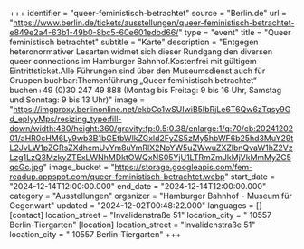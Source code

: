 +++
identifier = "queer-feministisch-betrachtet"
source = "Berlin.de"
url = "https://www.berlin.de/tickets/ausstellungen/queer-feministisch-betrachtet-e849e2a4-63b1-49b0-8bc5-60e601edbd66/"
type = "event"
title = "Queer feministisch betrachtet"
subtitle = "Karte"
description = "Entgegen heteronormativer Lesarten widmet sich dieser Rundgang den diversen queer connections im Hamburger Bahnhof.Kostenfrei mit gültigem Eintrittsticket.Alle Führungen sind über den Museumsdienst auch für Gruppen buchbar:Themenführung „Queer feministisch betrachtet“ buchen+49 (0)30 247 49 888 (Montag bis Freitag: 9 bis 16 Uhr, Samstag und Sonntag: 9 bis 13 Uhr)"
image = "https://imgproxy.berlinonline.net/ekbCo1wSUIwiB5IbRjLe6T6Qw6zTqsy9Gd_eplyyMps/resizing_type:fill-down/width:480/height:360/gravity:fp:0.5:0.38/enlarge:1/q:70/cb:2024120201/aHR0cHM6Ly9wb3B1bGEtbWlkZGxld2FyZS5zMy5hbWF6b25hd3MuY29tL2JvLW1pZGRsZXdhcmUvYm8uYmRlX2NoYW5uZWwuZXZlbnQvaW1hZ2VzLzg1LzQ3MzkyZTExLWNhMDktOWQxNS05YjU1LTRmZmJkMjVkMmMyZC5qcGc.jpg"
image_bucket = "https://storage.googleapis.com/fem-readup.appspot.com/queer-feministisch-betrachtet.webp"
start_date = "2024-12-14T12:00:00.000"
end_date = "2024-12-14T12:00:00.000"
category = "Ausstellungen"
organizer = "Hamburger Bahnhof - Museum für Gegenwart"
updated = "2024-12-02T00:48:22.000"
languages = []
[contact]
location_street = "Invalidenstraße 51"
location_city = " 10557 Berlin-Tiergarten"
[location]
location_street = "Invalidenstraße 51"
location_city = " 10557 Berlin-Tiergarten"
+++